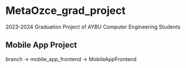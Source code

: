 # MetaOzce_grad_project
2023-2024 Graduation Project of AYBU Computer Engineering Students

## Mobile App Project
branch -> mobile_app_frontend -> MobileAppFrontend
